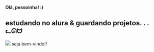 **Olá, pessoinha! :)**

estudando no alura & guardando projetos. . . ᓚᘏᗢ 
 -
 ![](https://media.tenor.com/s-L_uMgbNr0AAAAM/yae-miko-yae-miko-genshin.gif)
 seja bem-vindo!! 
